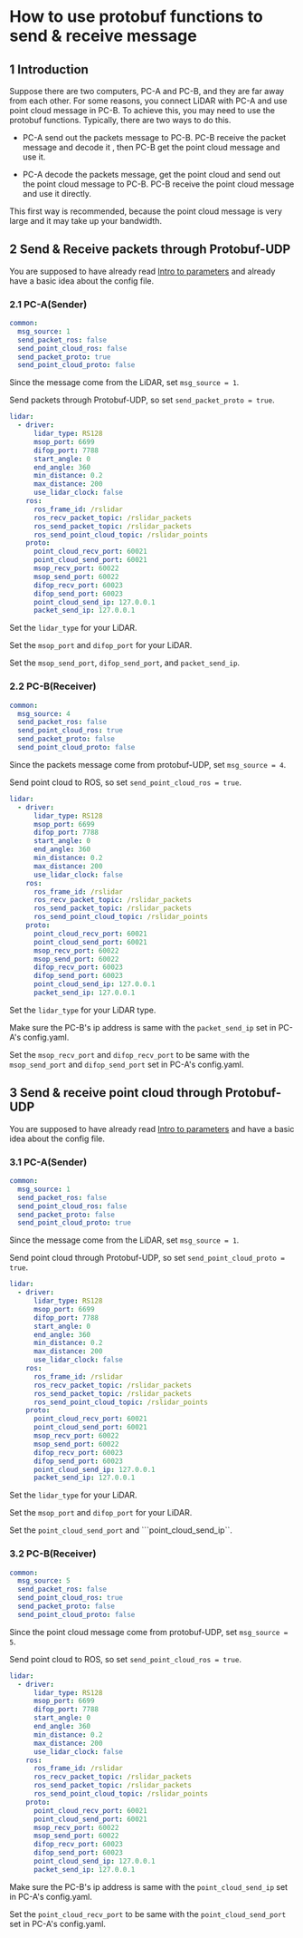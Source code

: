 # How to use protobuf functions to send & receive message

## 1 Introduction

Suppose there are two computers, PC-A and PC-B, and they are far away from each other. For some reasons, you connect LiDAR with PC-A and use point cloud message in PC-B. To achieve this, you may need to use the protobuf functions. Typically, there are two ways to do this.

- PC-A send out the packets message to PC-B. PC-B receive the packet message and decode it , then PC-B get the point cloud message and use it.

- PC-A decode the packets message, get the point cloud and send out the point cloud message to PC-B. PC-B receive the point cloud message and use it directly.

This first way is recommended, because the point cloud message is very large and it may take up your bandwidth.  

## 2 Send & Receive packets through Protobuf-UDP

You are supposed to have already read [Intro to parameters](../intro/parameter_intro.md) and already have a basic idea about the config file. 

### 2.1 PC-A(Sender)

```yaml
common:
  msg_source: 1                                       
  send_packet_ros: false                                
  send_point_cloud_ros: false                            
  send_packet_proto: true                              
  send_point_cloud_proto: false                         
```

Since the message come from the LiDAR, set ```msg_source = 1```. 

Send packets through Protobuf-UDP, so set ```send_packet_proto = true```.

```yaml
lidar:
  - driver:
      lidar_type: RS128           
      msop_port: 6699             
      difop_port: 7788            
      start_angle: 0              
      end_angle: 360               
      min_distance: 0.2            
      max_distance: 200            
      use_lidar_clock: false        
    ros:
      ros_frame_id: /rslidar           
      ros_recv_packet_topic: /rslidar_packets    
      ros_send_packet_topic: /rslidar_packets    
      ros_send_point_cloud_topic: /rslidar_points      
    proto:
      point_cloud_recv_port: 60021                     
      point_cloud_send_port: 60021                     
      msop_recv_port: 60022                       
      msop_send_port: 60022                       
      difop_recv_port: 60023                      
      difop_send_port: 60023       
      point_cloud_send_ip: 127.0.0.1                   
      packet_send_ip: 127.0.0.1  
```

Set the ```lidar_type``` for your LiDAR.

Set the ```msop_port``` and ```difop_port``` for your LiDAR. 

Set the ```msop_send_port```, ```difop_send_port```, and ```packet_send_ip```.

### 2.2 PC-B(Receiver)

```yaml
common:
  msg_source: 4                                       
  send_packet_ros: false                                
  send_point_cloud_ros: true                            
  send_packet_proto: false                              
  send_point_cloud_proto: false                         
```

Since the packets message come from protobuf-UDP, set ```msg_source = 4```.

Send point cloud to ROS, so set ```send_point_cloud_ros = true```. 

```yaml
lidar:
  - driver:
      lidar_type: RS128           
      msop_port: 6699             
      difop_port: 7788            
      start_angle: 0              
      end_angle: 360               
      min_distance: 0.2            
      max_distance: 200            
      use_lidar_clock: false        
    ros:
      ros_frame_id: /rslidar           
      ros_recv_packet_topic: /rslidar_packets    
      ros_send_packet_topic: /rslidar_packets    
      ros_send_point_cloud_topic: /rslidar_points      
    proto:
      point_cloud_recv_port: 60021                     
      point_cloud_send_port: 60021                     
      msop_recv_port: 60022                       
      msop_send_port: 60022                       
      difop_recv_port: 60023                      
      difop_send_port: 60023       
      point_cloud_send_ip: 127.0.0.1                   
      packet_send_ip: 127.0.0.1  
```

Set the ```lidar_type``` for your LiDAR type.

Make sure the PC-B's ip address is same with the ```packet_send_ip``` set in PC-A's config.yaml.

Set the ```msop_recv_port``` and  ```difop_recv_port``` to be same with the  ```msop_send_port``` and  ```difop_send_port``` set in PC-A's config.yaml.

## 3 Send & receive point cloud through Protobuf-UDP

You are supposed to have already read [Intro to parameters](../intro/parameter_intro.md) and have a basic idea about the config file. 

### 3.1 PC-A(Sender)

```yaml
common:
  msg_source: 1                                       
  send_packet_ros: false                                
  send_point_cloud_ros: false                            
  send_packet_proto: false                              
  send_point_cloud_proto: true                         
```

Since the message come from the LiDAR, set ```msg_source = 1```. 

Send point cloud through Protobuf-UDP, so set ```send_point_cloud_proto = true```.

```yaml
lidar:
  - driver:
      lidar_type: RS128           
      msop_port: 6699             
      difop_port: 7788            
      start_angle: 0              
      end_angle: 360               
      min_distance: 0.2            
      max_distance: 200            
      use_lidar_clock: false        
    ros:
      ros_frame_id: /rslidar           
      ros_recv_packet_topic: /rslidar_packets    
      ros_send_packet_topic: /rslidar_packets    
      ros_send_point_cloud_topic: /rslidar_points      
    proto:
      point_cloud_recv_port: 60021                     
      point_cloud_send_port: 60021                     
      msop_recv_port: 60022                       
      msop_send_port: 60022                       
      difop_recv_port: 60023                      
      difop_send_port: 60023       
      point_cloud_send_ip: 127.0.0.1                   
      packet_send_ip: 127.0.0.1  
```

Set the ```lidar_type``` for your LiDAR.

Set the ```msop_port``` and ```difop_port```  for your LiDAR. 

Set the ```point_cloud_send_port``` and ```point_cloud_send_ip``.

### 3.2 PC-B(Receiver)

```yaml
common:
  msg_source: 5                                       
  send_packet_ros: false                                
  send_point_cloud_ros: true                            
  send_packet_proto: false                              
  send_point_cloud_proto: false                         
```

Since the point cloud message come from protobuf-UDP, set ```msg_source = 5```.

Send point cloud to ROS, so set ```send_point_cloud_ros = true```. 

```yaml
lidar:
  - driver:
      lidar_type: RS128           
      msop_port: 6699             
      difop_port: 7788            
      start_angle: 0              
      end_angle: 360               
      min_distance: 0.2            
      max_distance: 200            
      use_lidar_clock: false        
    ros:
      ros_frame_id: /rslidar           
      ros_recv_packet_topic: /rslidar_packets    
      ros_send_packet_topic: /rslidar_packets    
      ros_send_point_cloud_topic: /rslidar_points      
    proto:
      point_cloud_recv_port: 60021                     
      point_cloud_send_port: 60021                     
      msop_recv_port: 60022                       
      msop_send_port: 60022                       
      difop_recv_port: 60023                      
      difop_send_port: 60023       
      point_cloud_send_ip: 127.0.0.1                   
      packet_send_ip: 127.0.0.1
```

Make sure the PC-B's ip address is same with the ```point_cloud_send_ip``` set in PC-A's config.yaml.

Set the ```point_cloud_recv_port```  to be same with the  ```point_cloud_send_port```  set in PC-A's config.yaml.












